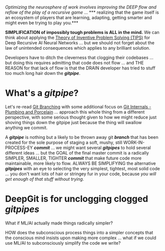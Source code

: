 *Optimizing the neurosphere of work involves improving the DEEP flow and reflow of the play of a recursive game* ... *** realizing that the game itself is an ecosystem of players that are learning, adapting, getting smarter and might even be trying to play you.*** 

**SIMPLIFICATION of impossibly tough problems is ALL in the mind.** We can think about applying the [Theory of Inventive Problem Solving (TIPS)](https://en.wikipedia.org/wiki/TRIZ) for Deep Recursive AI Neural Networks ... but we should not forget about the law of unintended consequences which applies to any brilliant solution.

Developers have to ditch the cleverness that clogging their codebases ... but doing this requires admitting that code does not flow ... and THE REASON for that lack of flow is that the DRAIN developer has tried to stuff too much long hair down the ***gitpipe***.

# What's a ***gitpipe***?

Let's re-read [Git Branching](https://git-scm.com/book/en/v2/Git-Branching-Branches-in-a-Nutshell) with some additional focus on [Git Internals - Plumbing and Porcelain](https://git-scm.com/book/en/v2/Git-Internals-Plumbing-and-Porcelain) ... approach this whole thing from a different perspective, with some serious thought given to how we might reduce just shoving things down the gitpipe just because the thing will swallow anything we commit.

A ***gitpipe*** is nothing but a likely to be thrown away git ***branch*** that has been created for the sole purpose of staging a soft, mushy, still WORK-IN-PROCESS-EY ***commit*** ... we might want several ***gitpipes*** to hold several different ideas ... but the GOAL of the final master commit is a radically SIMPLER, SMALLER, TIGHTER ***commit*** that make future code more maintainable, more likely to flow. ALWAYS BE SIMPLIFYING the alternative ***gitpipes*** with an eye to selecting the very simplest, tightest, most solid code ... you don't want lots of hair or stringey fur in your code, because *you will get enough of that stuff without trying*.

# DeepGit is for unclogging clogged ***gitpipes***

What if ML/AI actually made things radically simpler?

HOW does the subconscious process things into a simpler concepts that the conscious mind insists upon making more complex ... what if we could use ML/AI to subconsciously simplify the code we write? 
